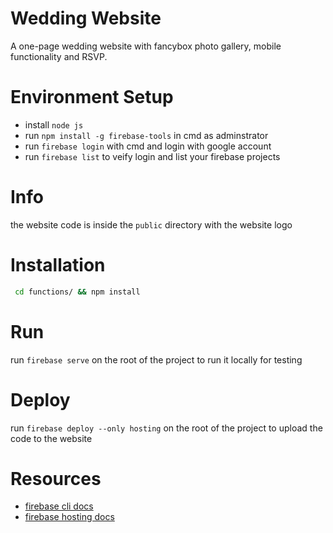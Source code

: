 # Wedding Website

A one-page wedding website with fancybox photo gallery, mobile functionality and RSVP. 

# Environment Setup
- install ```node js```
- run ```npm install -g firebase-tools``` in cmd as adminstrator
- run ```firebase login``` with cmd and login with google account
- run ```firebase list``` to veify login and list your firebase projects

# Info
the website code is inside the ```public``` directory with the website logo

# Installation
```bash
 cd functions/ && npm install
```
# Run
run  ``` firebase serve ``` on the root of the project to run it locally for testing

# Deploy
run  ``` firebase deploy --only hosting ``` on the root of the project to upload the code to the website

# Resources 
- [firebase cli docs](https://firebase.google.com/docs/cli/)
- [firebase hosting docs](https://firebase.google.com/docs/hosting/full-config)
